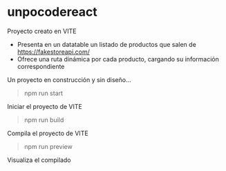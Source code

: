 # unpocodereact

Proyecto creato en VITE

 - Presenta en un datatable un listado de productos que salen de https://fakestoreapi.com/
 - Ofrece una ruta dinámica por cada producto, cargando su información correspondiente
 
Un proyecto en construcción y sin diseño...

> npm run start

Iniciar el proyecto de VITE

> npm run build

Compila el proyecto de VITE

> npm run preview

Visualiza el compilado
